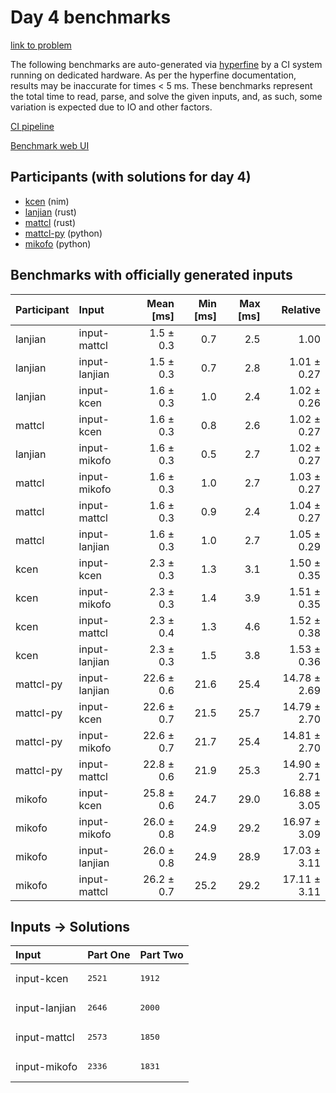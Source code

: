 # Day 4 benchmarks

[link to problem](https://adventofcode.com/2024/day/4)

The following benchmarks are auto-generated via
[hyperfine](https://github.com/sharkdp/hyperfine) by a CI system running on
dedicated hardware. As per the hyperfine documentation, results may be
inaccurate for times < 5 ms. These benchmarks represent the total time to read,
parse, and solve the given inputs, and, as such, some variation is expected due
to IO and other factors.

[CI pipeline](http://ci.papercode.net:8080/teams/main/pipelines/aoc2024)

[Benchmark web UI](https://aoc.ancalagon.black)


## Participants (with solutions for day 4)

- [kcen](https://github.com/kcen/aoc2024) (nim)
- [lanjian](https://github.com/lanjian/aoc-2024) (rust)
- [mattcl](https://github.com/mattcl/aoc2024) (rust)
- [mattcl-py](https://github.com/mattcl/aoc2024-py) (python)
- [mikofo](https://github.com/mikofo/aoc2024) (python)


## Benchmarks with officially generated inputs

| Participant | Input | Mean [ms] | Min [ms] | Max [ms] | Relative |
|:---|:---|---:|---:|---:|---:|
| lanjian | input-mattcl | 1.5 ± 0.3 | 0.7 | 2.5 | 1.00 |
| lanjian | input-lanjian | 1.5 ± 0.3 | 0.7 | 2.8 | 1.01 ± 0.27 |
| lanjian | input-kcen | 1.6 ± 0.3 | 1.0 | 2.4 | 1.02 ± 0.26 |
| mattcl | input-kcen | 1.6 ± 0.3 | 0.8 | 2.6 | 1.02 ± 0.27 |
| lanjian | input-mikofo | 1.6 ± 0.3 | 0.5 | 2.7 | 1.02 ± 0.27 |
| mattcl | input-mikofo | 1.6 ± 0.3 | 1.0 | 2.7 | 1.03 ± 0.27 |
| mattcl | input-mattcl | 1.6 ± 0.3 | 0.9 | 2.4 | 1.04 ± 0.27 |
| mattcl | input-lanjian | 1.6 ± 0.3 | 1.0 | 2.7 | 1.05 ± 0.29 |
| kcen | input-kcen | 2.3 ± 0.3 | 1.3 | 3.1 | 1.50 ± 0.35 |
| kcen | input-mikofo | 2.3 ± 0.3 | 1.4 | 3.9 | 1.51 ± 0.35 |
| kcen | input-mattcl | 2.3 ± 0.4 | 1.3 | 4.6 | 1.52 ± 0.38 |
| kcen | input-lanjian | 2.3 ± 0.3 | 1.5 | 3.8 | 1.53 ± 0.36 |
| mattcl-py | input-lanjian | 22.6 ± 0.6 | 21.6 | 25.4 | 14.78 ± 2.69 |
| mattcl-py | input-kcen | 22.6 ± 0.7 | 21.5 | 25.7 | 14.79 ± 2.70 |
| mattcl-py | input-mikofo | 22.6 ± 0.7 | 21.7 | 25.4 | 14.81 ± 2.70 |
| mattcl-py | input-mattcl | 22.8 ± 0.6 | 21.9 | 25.3 | 14.90 ± 2.71 |
| mikofo | input-kcen | 25.8 ± 0.6 | 24.7 | 29.0 | 16.88 ± 3.05 |
| mikofo | input-mikofo | 26.0 ± 0.8 | 24.9 | 29.2 | 16.97 ± 3.09 |
| mikofo | input-lanjian | 26.0 ± 0.8 | 24.9 | 28.9 | 17.03 ± 3.11 |
| mikofo | input-mattcl | 26.2 ± 0.7 | 25.2 | 29.2 | 17.11 ± 3.11 |


## Inputs -> Solutions

| Input | Part One | Part Two |
|:---|:---|:---|
|input-kcen|<pre>2521</pre>|<pre>1912</pre>|
|input-lanjian|<pre>2646</pre>|<pre>2000</pre>|
|input-mattcl|<pre>2573</pre>|<pre>1850</pre>|
|input-mikofo|<pre>2336</pre>|<pre>1831</pre>|